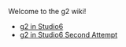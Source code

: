 Welcome to the g2 wiki!

* [g2 in Studio6](https://github.com/synthetos/g2/wiki/g2-in-Studio6)
* [g2 in Studio6 Second Attempt](https://github.com/synthetos/g2/wiki/g2-in-Studio6-Second-Attempt)